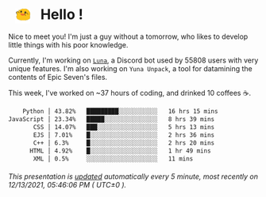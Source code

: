 <h1>   <img src="./spoink.gif" style="vertical-align:middle;" width="30px">   Hello ! </h1>

Nice to meet you! I'm just a guy without a tomorrow, who likes to develop little things with his poor knowledge.

Currently, I'm working on <a href='https://github.com/Asgarrrr/Luna'>`Luna`</a>, a Discord bot used by 55808 users with very unique features. I'm also working on `Yuna Unpack`, a tool for datamining the contents of Epic Seven's files.

This week, I've worked on ~37 hours of coding, and drinked 10 coffees ☕.

```
    Python │ 43.82%   █████████░░░░░░░░░░░   16 hrs 15 mins
JavaScript │ 23.34%   █████░░░░░░░░░░░░░░░   8 hrs 39 mins
       CSS │ 14.07%   ███░░░░░░░░░░░░░░░░░   5 hrs 13 mins
       EJS │ 7.01%    █░░░░░░░░░░░░░░░░░░░   2 hrs 36 mins
       C++ │ 6.3%     █░░░░░░░░░░░░░░░░░░░   2 hrs 20 mins
      HTML │ 4.92%    █░░░░░░░░░░░░░░░░░░░   1 hr 49 mins
       XML │ 0.5%     ░░░░░░░░░░░░░░░░░░░░   11 mins
```

###### This presentation is [updated](https://github.com/Asgarrrr) automatically every 5 minute, most recently on 12/13/2021, 05:46:06 PM ( UTC±0 ).